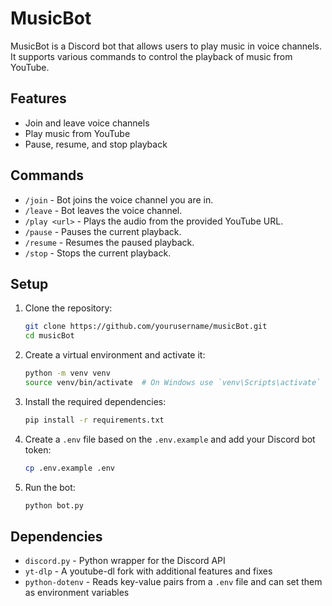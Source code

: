 # MusicBot

MusicBot is a Discord bot that allows users to play music in voice channels. It supports various commands to control the playback of music from YouTube.

## Features

- Join and leave voice channels
- Play music from YouTube
- Pause, resume, and stop playback

## Commands

- `/join` - Bot joins the voice channel you are in.
- `/leave` - Bot leaves the voice channel.
- `/play <url>` - Plays the audio from the provided YouTube URL.
- `/pause` - Pauses the current playback.
- `/resume` - Resumes the paused playback.
- `/stop` - Stops the current playback.

## Setup

1. Clone the repository:
    ```sh
    git clone https://github.com/yourusername/musicBot.git
    cd musicBot
    ```

2. Create a virtual environment and activate it:
    ```sh
    python -m venv venv
    source venv/bin/activate  # On Windows use `venv\Scripts\activate`
    ```

3. Install the required dependencies:
    ```sh
    pip install -r requirements.txt
    ```

4. Create a `.env` file based on the `.env.example` and add your Discord bot token:
    ```sh
    cp .env.example .env
    ```

5. Run the bot:
    ```sh
    python bot.py
    ```

## Dependencies

- `discord.py` - Python wrapper for the Discord API
- `yt-dlp` - A youtube-dl fork with additional features and fixes
- `python-dotenv` - Reads key-value pairs from a `.env` file and can set them as environment variables
